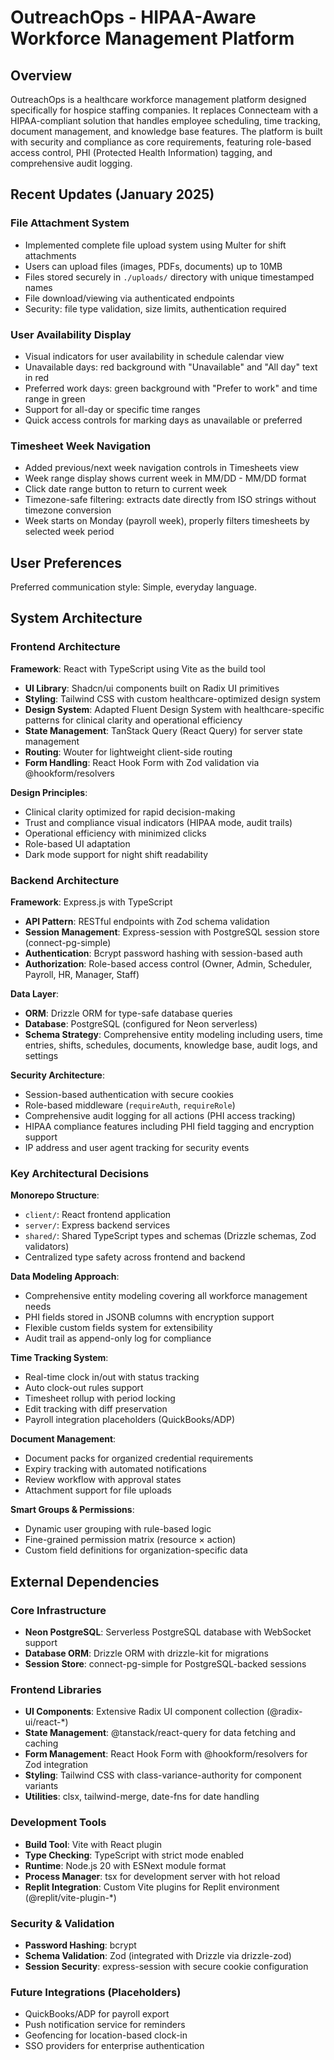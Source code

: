 # OutreachOps - HIPAA-Aware Workforce Management Platform

## Overview

OutreachOps is a healthcare workforce management platform designed specifically for hospice staffing companies. It replaces Connecteam with a HIPAA-compliant solution that handles employee scheduling, time tracking, document management, and knowledge base features. The platform is built with security and compliance as core requirements, featuring role-based access control, PHI (Protected Health Information) tagging, and comprehensive audit logging.

## Recent Updates (January 2025)

### File Attachment System
- Implemented complete file upload system using Multer for shift attachments
- Users can upload files (images, PDFs, documents) up to 10MB
- Files stored securely in `./uploads/` directory with unique timestamped names
- File download/viewing via authenticated endpoints
- Security: file type validation, size limits, authentication required

### User Availability Display
- Visual indicators for user availability in schedule calendar view
- Unavailable days: red background with "Unavailable" and "All day" text in red
- Preferred work days: green background with "Prefer to work" and time range in green
- Support for all-day or specific time ranges
- Quick access controls for marking days as unavailable or preferred

### Timesheet Week Navigation
- Added previous/next week navigation controls in Timesheets view
- Week range display shows current week in MM/DD - MM/DD format
- Click date range button to return to current week
- Timezone-safe filtering: extracts date directly from ISO strings without timezone conversion
- Week starts on Monday (payroll week), properly filters timesheets by selected week period

## User Preferences

Preferred communication style: Simple, everyday language.

## System Architecture

### Frontend Architecture

**Framework**: React with TypeScript using Vite as the build tool
- **UI Library**: Shadcn/ui components built on Radix UI primitives
- **Styling**: Tailwind CSS with custom healthcare-optimized design system
- **Design System**: Adapted Fluent Design System with healthcare-specific patterns for clinical clarity and operational efficiency
- **State Management**: TanStack Query (React Query) for server state management
- **Routing**: Wouter for lightweight client-side routing
- **Form Handling**: React Hook Form with Zod validation via @hookform/resolvers

**Design Principles**:
- Clinical clarity optimized for rapid decision-making
- Trust and compliance visual indicators (HIPAA mode, audit trails)
- Operational efficiency with minimized clicks
- Role-based UI adaptation
- Dark mode support for night shift readability

### Backend Architecture

**Framework**: Express.js with TypeScript
- **API Pattern**: RESTful endpoints with Zod schema validation
- **Session Management**: Express-session with PostgreSQL session store (connect-pg-simple)
- **Authentication**: Bcrypt password hashing with session-based auth
- **Authorization**: Role-based access control (Owner, Admin, Scheduler, Payroll, HR, Manager, Staff)

**Data Layer**:
- **ORM**: Drizzle ORM for type-safe database queries
- **Database**: PostgreSQL (configured for Neon serverless)
- **Schema Strategy**: Comprehensive entity modeling including users, time entries, shifts, schedules, documents, knowledge base, audit logs, and settings

**Security Architecture**:
- Session-based authentication with secure cookies
- Role-based middleware (`requireAuth`, `requireRole`)
- Comprehensive audit logging for all actions (PHI access tracking)
- HIPAA compliance features including PHI field tagging and encryption support
- IP address and user agent tracking for security events

### Key Architectural Decisions

**Monorepo Structure**:
- `client/`: React frontend application
- `server/`: Express backend services
- `shared/`: Shared TypeScript types and schemas (Drizzle schemas, Zod validators)
- Centralized type safety across frontend and backend

**Data Modeling Approach**:
- Comprehensive entity modeling covering all workforce management needs
- PHI fields stored in JSONB columns with encryption support
- Flexible custom fields system for extensibility
- Audit trail as append-only log for compliance

**Time Tracking System**:
- Real-time clock in/out with status tracking
- Auto clock-out rules support
- Timesheet rollup with period locking
- Edit tracking with diff preservation
- Payroll integration placeholders (QuickBooks/ADP)

**Document Management**:
- Document packs for organized credential requirements
- Expiry tracking with automated notifications
- Review workflow with approval states
- Attachment support for file uploads

**Smart Groups & Permissions**:
- Dynamic user grouping with rule-based logic
- Fine-grained permission matrix (resource × action)
- Custom field definitions for organization-specific data

## External Dependencies

### Core Infrastructure
- **Neon PostgreSQL**: Serverless PostgreSQL database with WebSocket support
- **Database ORM**: Drizzle ORM with drizzle-kit for migrations
- **Session Store**: connect-pg-simple for PostgreSQL-backed sessions

### Frontend Libraries
- **UI Components**: Extensive Radix UI component collection (@radix-ui/react-*)
- **State Management**: @tanstack/react-query for data fetching and caching
- **Form Management**: React Hook Form with @hookform/resolvers for Zod integration
- **Styling**: Tailwind CSS with class-variance-authority for component variants
- **Utilities**: clsx, tailwind-merge, date-fns for date handling

### Development Tools
- **Build Tool**: Vite with React plugin
- **Type Checking**: TypeScript with strict mode enabled
- **Runtime**: Node.js 20 with ESNext module format
- **Process Manager**: tsx for development server with hot reload
- **Replit Integration**: Custom Vite plugins for Replit environment (@replit/vite-plugin-*)

### Security & Validation
- **Password Hashing**: bcrypt
- **Schema Validation**: Zod (integrated with Drizzle via drizzle-zod)
- **Session Security**: express-session with secure cookie configuration

### Future Integrations (Placeholders)
- QuickBooks/ADP for payroll export
- Push notification service for reminders
- Geofencing for location-based clock-in
- SSO providers for enterprise authentication